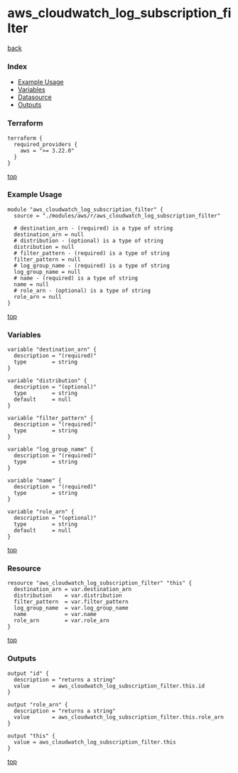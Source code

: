 # aws_cloudwatch_log_subscription_filter

[back](../aws.md)

### Index

- [Example Usage](#example-usage)
- [Variables](#variables)
- [Datasource](#datasource)
- [Outputs](#outputs)

### Terraform

```hcl
terraform {
  required_providers {
    aws = ">= 3.22.0"
  }
}
```

[top](#index)

### Example Usage

```hcl
module "aws_cloudwatch_log_subscription_filter" {
  source = "./modules/aws/r/aws_cloudwatch_log_subscription_filter"

  # destination_arn - (required) is a type of string
  destination_arn = null
  # distribution - (optional) is a type of string
  distribution = null
  # filter_pattern - (required) is a type of string
  filter_pattern = null
  # log_group_name - (required) is a type of string
  log_group_name = null
  # name - (required) is a type of string
  name = null
  # role_arn - (optional) is a type of string
  role_arn = null
}
```

[top](#index)

### Variables

```hcl
variable "destination_arn" {
  description = "(required)"
  type        = string
}

variable "distribution" {
  description = "(optional)"
  type        = string
  default     = null
}

variable "filter_pattern" {
  description = "(required)"
  type        = string
}

variable "log_group_name" {
  description = "(required)"
  type        = string
}

variable "name" {
  description = "(required)"
  type        = string
}

variable "role_arn" {
  description = "(optional)"
  type        = string
  default     = null
}
```

[top](#index)

### Resource

```hcl
resource "aws_cloudwatch_log_subscription_filter" "this" {
  destination_arn = var.destination_arn
  distribution    = var.distribution
  filter_pattern  = var.filter_pattern
  log_group_name  = var.log_group_name
  name            = var.name
  role_arn        = var.role_arn
}
```

[top](#index)

### Outputs

```hcl
output "id" {
  description = "returns a string"
  value       = aws_cloudwatch_log_subscription_filter.this.id
}

output "role_arn" {
  description = "returns a string"
  value       = aws_cloudwatch_log_subscription_filter.this.role_arn
}

output "this" {
  value = aws_cloudwatch_log_subscription_filter.this
}
```

[top](#index)